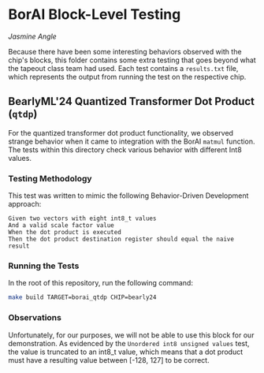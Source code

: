# BorAI Block-Level Testing

*Jasmine Angle*

Because there have been some interesting behaviors observed with the chip's blocks, this folder contains some extra testing that goes beyond what the tapeout class team had used. Each test contains a `results.txt` file, which represents the output from running the test on the respective chip.

## BearlyML'24 Quantized Transformer Dot Product (`qtdp`)

For the quantized transformer dot product functionality, we observed strange behavior when it came to integration with the BorAI `matmul` function. The tests within this directory check various behavior with different Int8 values.

### Testing Methodology

This test was written to mimic the following Behavior-Driven Development approach:

```gherkin
Given two vectors with eight int8_t values
And a valid scale factor value
When the dot product is executed
Then the dot product destination register should equal the naive result
```

### Running the Tests

In the root of this repository, run the following command:
```bash
make build TARGET=borai_qtdp CHIP=bearly24
```

### Observations

Unfortunately, for our purposes, we will not be able to use this block for our demonstration. As evidenced by the `Unordered int8 unsigned values` test, the value is truncated to an int8_t value, which means that a dot product must have a resulting value between [-128, 127] to be correct.
